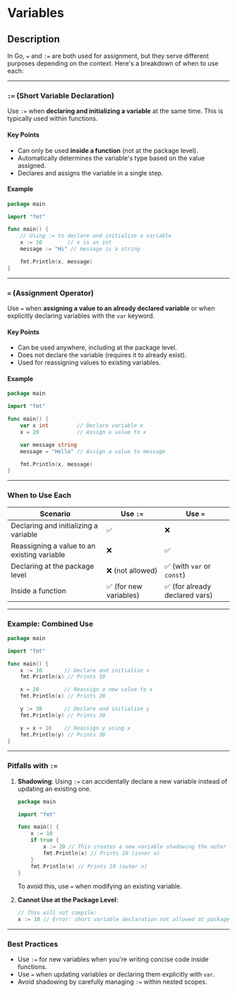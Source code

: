# Variables

## Description

In Go, `=` and `:=` are both used for assignment, but they serve different purposes depending on the context. Here's a breakdown of when to use each:

---

### **`:=` (Short Variable Declaration)**

Use `:=` when **declaring and initializing a variable** at the same time. This is typically used within functions.

#### **Key Points**

- Can only be used **inside a function** (not at the package level).
- Automatically determines the variable's type based on the value assigned.
- Declares and assigns the variable in a single step.

#### **Example**

```go
package main

import "fmt"

func main() {
    // Using := to declare and initialize a variable
    x := 10        // x is an int
    message := "Hi" // message is a string

    fmt.Println(x, message)
}
```

---

### **`=` (Assignment Operator)**

Use `=` when **assigning a value to an already declared variable** or when explicitly declaring variables with the `var` keyword.

#### **Key Points**

- Can be used anywhere, including at the package level.
- Does not declare the variable (requires it to already exist).
- Used for reassigning values to existing variables.

#### **Example**

```go
package main

import "fmt"

func main() {
    var x int         // Declare variable x
    x = 20            // Assign a value to x

    var message string
    message = "Hello" // Assign a value to message

    fmt.Println(x, message)
}
```

---

### **When to Use Each**

| Scenario                                    | Use `:=`               | Use `=`                        |
| ------------------------------------------- | ---------------------- | ------------------------------ |
| Declaring and initializing a variable       | ✅                     | ❌                             |
| Reassigning a value to an existing variable | ❌                     | ✅                             |
| Declaring at the package level              | ❌ (not allowed)       | ✅ (with `var` or `const`)     |
| Inside a function                           | ✅ (for new variables) | ✅ (for already declared vars) |

---

### **Example: Combined Use**

```go
package main

import "fmt"

func main() {
    x := 10       // Declare and initialize x
    fmt.Println(x) // Prints 10

    x = 20        // Reassign a new value to x
    fmt.Println(x) // Prints 20

    y := 30       // Declare and initialize y
    fmt.Println(y) // Prints 30

    y = x + 10    // Reassign y using x
    fmt.Println(y) // Prints 30
}
```

---

### **Pitfalls with `:=`**

1. **Shadowing**: Using `:=` can accidentally declare a new variable instead of updating an existing one.

   ```go
   package main

   import "fmt"

   func main() {
       x := 10
       if true {
           x := 20 // This creates a new variable shadowing the outer x
           fmt.Println(x) // Prints 20 (inner x)
       }
       fmt.Println(x) // Prints 10 (outer x)
   }
   ```

   To avoid this, use `=` when modifying an existing variable.

2. **Cannot Use at the Package Level**:

   ```go
   // This will not compile:
   x := 10 // Error: short variable declaration not allowed at package level
   ```

---

### **Best Practices**

- Use `:=` for new variables when you're writing concise code inside functions.
- Use `=` when updating variables or declaring them explicitly with `var`.
- Avoid shadowing by carefully managing `:=` within nested scopes.

